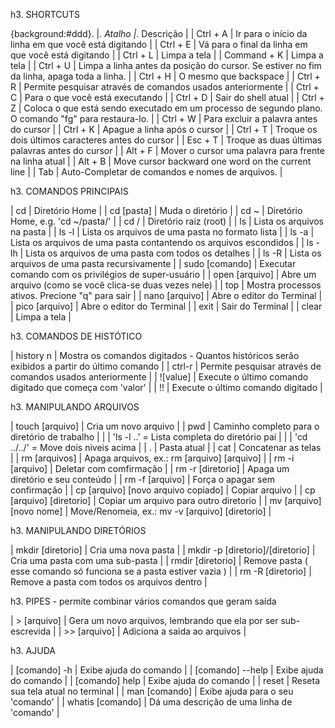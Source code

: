 h3. SHORTCUTS

{background:#ddd}. |_. Atalho |_. Descrição |
| Ctrl + A | Ir para o início da linha em que você está digitando |
| Ctrl + E | Vá para o final da linha em que você está digitando |
| Ctrl + L | Limpa a tela |
| Command + K | Limpa a tela |
| Ctrl + U | Limpa a linha antes da posição do cursor. Se estiver no fim da linha, apaga toda a linha. |
| Ctrl + H | O mesmo que backspace |
| Ctrl + R | Permite pesquisar através de comandos usados ​​anteriormente |
| Ctrl + C | Para o que você está executando |
| Ctrl + D | Sair do shell atual |
| Ctrl + Z | Coloca o que está sendo executado em um processo de segundo plano. O comando "fg" para restaura-lo. |
| Ctrl + W | Para excluir a palavra antes do cursor |
| Ctrl + K | Apague a linha após o cursor |
| Ctrl + T | Troque os dois últimos caracteres antes do cursor |
| Esc + T | Troque as duas últimas palavras antes do cursor |
| Alt + F | Mover o cursor uma palavra para frente na linha atual |
| Alt + B | Move cursor backward one word on the current line |
| Tab | Auto-Completar de comandos e nomes de arquivos. |


h3. COMANDOS PRINCIPAIS

| cd | Diretório Home |
| cd [pasta] | Muda o diretório |
| cd ~ | Diretório Home, e.g. 'cd ~/pasta/' |
| cd / | Diretório raiz (root) |
| ls | Lista os arquivos na pasta |
| ls -l | Lista os arquivos de uma pasta no formato lista |
| ls -a | Lista os arquivos de uma pasta contantendo os arquivos escondidos |
| ls -lh | Lista os arquivos de uma pasta com todos os detalhes |
| ls -R | Lista os arquivos de uma pasta recursivamente |
| sudo [comando] | Executar comando com os privilégios de super-usuário |
| open [arquivo] | Abre um arquivo (como se você clica-se duas vezes nele) |
| top | Mostra processos ativos. Precione "q" para sair |
| nano [arquivo] | Abre o editor do Terminal |
| pico	[arquivo] | Abre o editor do Terminal |
| exit | Sair do Terminal |
| clear | Limpa a tela |


h3. COMANDOS DE HISTÓTICO

| history n | Mostra os comandos digitados - Quantos históricos serão exibidos a partir do último comando |
| ctrl-r | Permite pesquisar através de comandos usados ​​anteriormente |
| ![value] | Execute o último comando digitado que começa com 'valor' |
| !! | Execute o último comando digitado |


h3. MANIPULANDO ARQUIVOS

| touch [arquivo] | Cria um novo arquivo |
| pwd | Caminho completo para o diretório de trabalho |
| | 'ls -l ..' 	= Lista completa do diretório pai |
| | 'cd ../../' = Move dois niveis acima |
| . | Pasta atual |
| cat | Concatenar as telas |
| rm [arquivos] | Apaga arquivos, ex.: rm [arquivo] [arquivo] |
| rm -i [arquivo] | Deletar com comfirmação |
| rm -r [diretorio] | Apaga um diretório e seu conteúdo |
| rm -f [arquivo] | Força o apagar sem confirmação |
| cp [arquivo] [novo arquivo copiado] | Copiar arquivo |
| cp [arquivo] [diretorio] | Copiar um arquivo para outro diretorio |
| mv [arquivo] [novo nome] | Move/Renomeia, ex.: mv -v [arquivo] [diretorio] |


h3. MANIPULANDO DIRETÓRIOS

| mkdir [diretorio] | Cria uma nova pasta |
| mkdir -p [diretorio]/[diretorio] | Cria uma pasta com uma sub-pasta |
| rmdir [diretorio] | Remove pasta ( esse comando só funciona se a pasta estiver vazia ) |
| rm -R [diretorio] | Remove a pasta com todos os arquivos dentro |
 


h3. PIPES - permite combinar vários comandos que geram saída

| > [arquivo] | Gera um novo arquivos, lembrando que ela por ser sub-escrevida |
| >> [arquivo] | Adiciona a saida ao arquivos |


h3. AJUDA

| [comando] -h | Exibe ajuda do comando |
| [comando] --help | Exibe ajuda do comando |
| [comando] help | Exibe ajuda do comando |
| reset | Reseta sua tela atual no terminal |
| man [comando] | Exibe ajuda para o seu 'comando' |
| whatis [comando] | Dá uma descrição de uma linha de 'comando' |